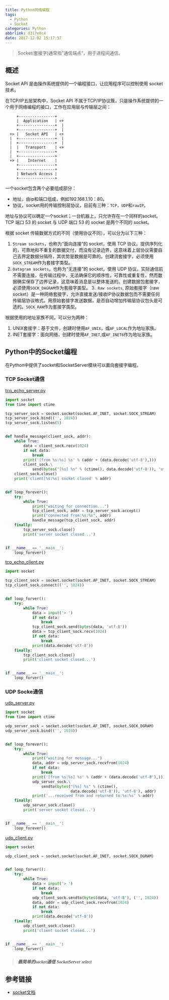 ```yaml
---
title: Python网络编程
tags:
  - Python
  - Socket
categories: Python
abbrlink: d317e8c4
date: 2017-12-02 15:17:57
---
```


> Socket(套接字)通常指”通信端点“，用于进程间通信。
<!-- more -->

## 概述
Socket API 是由操作系统提供的一个编程接口，让应用程序可以控制使用 socket 技术。

在TCP/IP五层架构中，Socket API 不属于TCP/IP协议簇，只是操作系统提供的一个用于网络编程的接口，工作在应用层与传输层之间：
```code
     +----------------+
     |  Application   | <+
     +----------------+  |
     +----------------+  |
  +> |   Socket API   | <+
  |  +----------------+  |
  |  +----------------+  |
  |  |   Transport    | <+
  |  +----------------+
  |  +----------------+
  +> |    Internet    |
     +----------------+
     +----------------+
     | Network Access |
     +----------------+
```

一个socket包含两个必要组成部分：
- 地址，由ip和端口组成，例如192.168.1.10：80。
- 协议，socket用的传输控制层协议，目前有三种：`TCP`，`UDP`和`rawIP`。

地址与协议可以确定一个socket；一台机器上，只允许存在一个同样的socket。TCP 端口 53 的 socket 与 UDP 端口 53 的 socket 是两个不同的 socket。

根据 socket 传输数据方式的不同（使用协议不同），可以分为以下三种：
1. `Stream sockets`，也称为“面向连接”的 socket，使用 TCP 协议。提供序列化的，可靠地和不重复的数据交付，而没有记录边界，这意味着上层协议需要自己去界定数据分隔符，其优势是数据是可靠的。创建流套接字，必须使用`SOCK_STREAM`作为套接字类型。
2. `Datagram sockets`，也称为“无连接”的 socket，使用 UDP 协议。实际通信前不需要连接，在传输过程中，无法确保它的顺序性，可靠性或重复性，然而数据确实保存了边界记录，这意味着消息是以整体发送的。创建数据包套接字，必须使用`SOCK_DAGRAM`作为套接字类型。
3.` Raw sockets`, 原始套接字（raw socket）是一种网络套接字，允许直接发送/接收IP协议数据包而不需要任何传输层协议格式。用原始套接字发送数据，是否自动增加传输层协议包头是可选的。`SOCK_RAW`作为套接字类型。

根据使用的地址家族不同，可以分为两种：
1. UNIX套接字：基于文件，创建时使用`AF_UNIX`，或`AF_LOCAL`作为地址家族。
2. INET套接字：面向网络，创建时使用`AF_INET`,或`AF_INET6`作为地址家族。

## Python中的Socket编程

在Python中提供了socket和SocketServer模块可以面向套接字编程。

### TCP Socket通信

[tcp_echo_server.py]()
```python
import socket
from time import ctime

tcp_server_sock = socket.socket(socket.AF_INET, socket.SOCK_STREAM)
tcp_server_sock.bind(('', 1024))
tcp_server_sock.listen(5)


def handle_message(client_sock, addr):
    while True:
        data = client_sock.recv(1024)
        if not data:
            break
        print('[from %s:%s] %s' % (addr + (data.decode('utf-8'),)))
        client_sock.\
            send(bytes("[%s] %s" % (ctime(), data.decode('utf-8')), 'utf-8'))
    client_sock.close()
    print('client[%s:%s] socket closed' % addr)


def loop_forever():
    try:
        while True:
            print("waiting for connection...")
            tcp_client_sock, addr = tcp_server_sock.accept()
            print("connected from:%s:%s", addr)
            handle_message(tcp_client_sock, addr)
    finally:
        tcp_server_sock.close()
        print('server socket closed...')


if __name__ == '__main__':
    loop_forever()
```

[tcp_echo_client.py]()
```python
import socket

tcp_client_sock = socket.socket(socket.AF_INET, socket.SOCK_STREAM)
tcp_client_sock.connect(('', 1024))


def loop_forver():
    try:
        while True:
            data = input('> ')
            if not data:
                break
            tcp_client_sock.send(bytes(data, 'utf-8'))
            data = tcp_client_sock.recv(1024)
            if not data:
                break
            print(data.decode('utf-8'))
    finally:
        tcp_client_sock.close()
        print('client socket closed...')


if __name__ == '__main__':
    loop_forver()
```

### UDP Socke通信

[udp_server.py]()
```python
import socket
from time import ctime

udp_server_sock = socket.socket(socket.AF_INET, socket.SOCK_DGRAM)
udp_server_sock.bind(('', 1024))


def loop_forever():
    try:
        while True:
            print("waiting for message...")
            data, addr = udp_server_sock.recvfrom(1024)
            if not data:
                break
            print('[from %s:%s] %s' % (addr + (data.decode('utf-8'),)))
            udp_server_sock.\
                sendto(bytes("[%s] %s" % (ctime(),
                             data.decode('utf-8')), 'utf-8'), addr)
            print('...received from and returned to:%s:%s' % addr)
    finally:
        udp_server_sock.close()
        print('server socket closed...')


if __name__ == '__main__':
    loop_forever()

```

[udp_client.py]()
```python
import socket

udp_client_sock = socket.socket(socket.AF_INET, socket.SOCK_DGRAM)


def loop_forver():
    try:
        while True:
            data = input('> ')
            if not data:
                break
            udp_client_sock.sendto(bytes(data, 'utf-8'), ('', 1024))
            data, addr = udp_client_sock.recvfrom(1024)
            if not data:
                break
            print(data.decode('utf-8'))
    finally:
        udp_client_sock.close()
        print('client socket closed...')


if __name__ == '__main__':
    loop_forver()

```
###

> <font face="Sans Serif">*__最简单的socket通信__*</font>
<font face="Sans Serif">*__SocketServer__*</font>
<font face="Sans Serif">*__select__*</font>

## 参考链接
- [socket文档](https://docs.python.org/3/library/socket.html)
